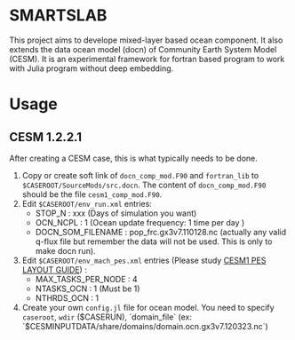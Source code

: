 # SMARTSLAB

This project aims to develope mixed-layer based ocean component. It also extends the data ocean model (docn) of Community Earth System Model (CESM). It is an experimental framework for fortran based program to work with Julia program without deep embedding.


# Usage

## CESM 1.2.2.1

After creating a CESM case, this is what typically needs to be done.

1. Copy or create soft link of `docn_comp_mod.F90` and `fortran_lib` to `$CASEROOT/SourceMods/src.docn`. The content of `docn_comp_mod.F90` should be the file `cesm1_comp_mod.F90`.
2. Edit `$CASEROOT/env_run.xml` entries:
    - STOP_N : xxx (Days of simulation you want)
    - OCN_NCPL : 1 (Ocean update frequency: 1 time per day )
    - DOCN_SOM_FILENAME : pop_frc.gx3v7.110128.nc (actually any valid q-flux file but remember the data will not be used. This is only to make docn run).
3. Edit `$CASEROOT/env_mach_pes.xml` entries (Please study [CESM1 PES LAYOUT GUIDE](http://www.cesm.ucar.edu/models/cesm1.0/cesm/cesm_doc_1_0_6/x2565.html)) :
    - MAX_TASKS_PER_NODE : 4
    - NTASKS_OCN : 1 (Must be 1)
    - NTHRDS_OCN : 1
4. Create your own `config.jl` file for ocean model. You need to specify `caseroot`, `wdir` ($CASERUN), `domain_file` (ex: `$CESMINPUTDATA/share/domains/domain.ocn.gx3v7.120323.nc`)
